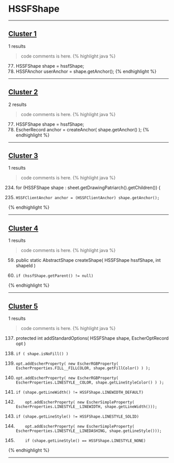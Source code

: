 # HSSFShape

***

## [Cluster 1](./1)
1 results
> code comments is here.
{% highlight java %}
77. HSSFShape shape = hssfShape;
96. HSSFAnchor userAnchor = shape.getAnchor();
{% endhighlight %}

***

## [Cluster 2](./2)
2 results
> code comments is here.
{% highlight java %}
77. HSSFShape shape = hssfShape;
93. EscherRecord anchor = createAnchor( shape.getAnchor() );
{% endhighlight %}

***

## [Cluster 3](./3)
1 results
> code comments is here.
{% highlight java %}
234. for (HSSFShape shape : sheet.getDrawingPatriarch().getChildren()) {  
235.     HSSFClientAnchor anchor = (HSSFClientAnchor) shape.getAnchor();  
{% endhighlight %}

***

## [Cluster 4](./4)
1 results
> code comments is here.
{% highlight java %}
59. public static AbstractShape createShape( HSSFShape hssfShape, int shapeId )
98.     if (hssfShape.getParent() != null)
{% endhighlight %}

***

## [Cluster 5](./5)
1 results
> code comments is here.
{% highlight java %}
137. protected int addStandardOptions( HSSFShape shape, EscherOptRecord opt )
141.     if ( shape.isNoFill() )
150.     opt.addEscherProperty( new EscherRGBProperty( EscherProperties.FILL__FILLCOLOR, shape.getFillColor() ) );
152.     opt.addEscherProperty( new EscherRGBProperty( EscherProperties.LINESTYLE__COLOR, shape.getLineStyleColor() ) );
154.     if (shape.getLineWidth() != HSSFShape.LINEWIDTH_DEFAULT)
156.         opt.addEscherProperty( new EscherSimpleProperty( EscherProperties.LINESTYLE__LINEWIDTH, shape.getLineWidth()));
159.     if (shape.getLineStyle() != HSSFShape.LINESTYLE_SOLID)
161.         opt.addEscherProperty( new EscherSimpleProperty( EscherProperties.LINESTYLE__LINEDASHING, shape.getLineStyle()));
163.         if (shape.getLineStyle() == HSSFShape.LINESTYLE_NONE)
{% endhighlight %}

***

